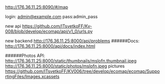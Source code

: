 http://176.36.11.25:8090/#/map 

login: admin@example.com pass:admin_pass

new api https://github.com/ITsvetkoFF/Kv-008/blob/develop/ecomap/api/v1_0/urls.py

new backend http://176.36.11.25:8000/api/problems
######Docs: 
http://176.36.11.25:8000/api/docs/index.html

######Photos API:
    http://176.36.11.25:8000/static/thumbnails/mslofn.thumbnail.jpeg
    http://176.36.11.25:8000/static/photos/mslofn.jpeg
pictures  https://github.com/ITsvetkoFF/KV006/tree/develop/ecomap/ecomap/SupportingFiles/Images.xcassets
